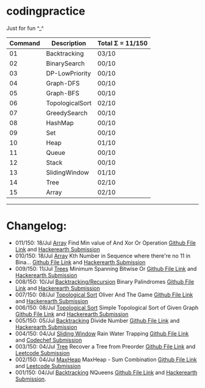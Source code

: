 # codingpractice

Just for fun ^_^

Command | Description| Total Σ = 11/150 
--- | --- | ---
01|Backtracking | 03/10 
02|BinarySearch  | 00/10 
03|DP-LowPriority  | 00/10 
04|Graph-DFS  | 00/10 
05|Graph-BFS  | 00/10 
06|TopologicalSort  | 02/10 
07|GreedySearch  | 00/10 
08|HashMap  | 00/10 
09|Set  | 00/10 
10|Heap  | 01/10 
11|Queue  | 00/10 
12|Stack  | 00/10 
13|SlidingWindow  | 01/10 
14|Tree | 02/10 
15|Array | 02/10 

----

# Changelog:  


* 011/150: 18/Jul [Array](https://github.com/frosty03/codingpractice/tree/main/15.Array) Find Min value of And Xor Or Operation [Github File Link](https://github.com/frosty03/codingpractice/blob/main/15.Array/MinAndXorOr.java) and [Hackerearth Submission](https://www.hackerearth.com/submission/60635579/)
* 010/150: 18/Jul [Array](https://github.com/frosty03/codingpractice/tree/main/15.Array) Kth Number in Sequence where there're no 11 in Bina… [Github File Link](https://github.com/frosty03/codingpractice/blob/main/15.Array/KthBinaryNumber.java) and [Hackerearth Submission](https://www.hackerearth.com/submission/60634202/)
* 009/150: 11/Jul [Trees](https://github.com/frosty03/codingpractice/tree/main/14.Tree) Minimum Spanning Bitwise Or [Github File Link](https://github.com/frosty03/codingpractice/blob/main/14.Tree/TravellingTom.java) and [Hackerearth Submission](https://www.hackerearth.com/submission/60409713/)
* 008/150: 10/Jul [Backtracking/Recursion](https://github.com/frosty03/codingpractice/tree/main/01.Backtracking) Binary Palindromes [Github File Link](https://github.com/frosty03/codingpractice/blob/main/01.Backtracking/BinaryPalindrome.java) and [Hackerearth Submission](https://www.hackerearth.com/submission/60344301/)
* 007/150: 08/Jul [Topological Sort](https://github.com/frosty03/codingpractice/tree/main/06.TopologicalSort) Oliver And The Game [Github File Link](https://github.com/frosty03/codingpractice/blob/main/06.TopologicalSort/OliverAndTheGame.java) and [Hackerearth Submission](https://www.hackerearth.com/submission/key/9fbe97cc43a74a77b4a8bdd48eefaae6/?theme=light%20width=%27100%%27%20height=%273266px%27%20frameborder=%270%27%20allowtransparency=%27true%27%20scrolling=%27yes%27) 
* 006/150: 08/Jul [Topological Sort](https://github.com/frosty03/codingpractice/tree/main/06.TopologicalSort) Simple Topological Sort of Given Graph [Github File Link](https://github.com/frosty03/codingpractice/blob/main/06.TopologicalSort/TopSort3.java) and [Hackerearth Submission](https://www.hackerearth.com/submission/key/58aeb546283e468e94ec2fd04410e20d/?theme=light&content-length=828%20width=%27100%%27%20height=%271322px%27%20frameborder=%270%27%20allowtransparency=%27true%27%20scrolling=%27yes%27) 
* 005/150: 05/Jul [Backtracking](https://github.com/frosty03/codingpractice/blob/main/01.Backtracking) Divide Number [Github File Link](https://github.com/frosty03/codingpractice/blob/main/01.Backtracking/DivideNumber.java) and [Hackerearth Submission](https://www.hackerearth.com/submission/key/366f529b8dde45d795b7f674c95a8812/?theme=light%20width=%27100%%27%20height=%271088px%27%20frameborder=%270%27%20allowtransparency=%27true%27%20scrolling=%27yes%27) 
* 004/150: 04/Jul [Sliding Window](https://github.com/frosty03/codingpractice/blob/main/13.SlidingWindow/) Rain Water Trapping [Github File Link](https://github.com/frosty03/codingpractice/blob/main/13.SlidingWindow/TrappingRainWater.java) and [Codechef Submission](https://www.codechef.com/viewsolution/48504733) 
* 003/150: 04/Jul [Tree](https://github.com/frosty03/codingpractice/tree/main/14.Tree) Recover a Tree from Preorder [Github File Link](https://github.com/frosty03/codingpractice/blob/main/14.Tree/RecoverATree.java) and [Leetcode Submission](https://leetcode.com/submissions/detail/517154980/) 
* 002/150: 04/Jul [MaxHeap](https://github.com/frosty03/codingpractice/tree/main/10.Heap) MaxHeap - Sum Combination [Github File Link](https://github.com/frosty03/codingpractice/blob/main/10.Heap/R02MaxHeapMinSumCombination.java) and [Leetcode Submission](https://leetcode.com/submissions/detail/517112904/) 
* 001/150: 04/Jul [Backtracking](https://github.com/frosty03/codingpractice/tree/main/01.Backtracking) NQueens [Github File Link](https://github.com/frosty03/codingpractice/blob/main/01.Backtracking/R01NQueens.java) and [Hackerearth Submission](https://www.hackerearth.com/submission/key/48e2b36ed2334972a355a8557209260e/?theme=light&content-length=1218%20width=%27100%%27%20height=%271988px%27%20frameborder=%270%27%20allowtransparency=%27true%27%20scrolling=%27yes%27). 
